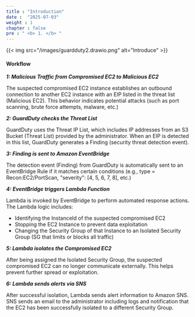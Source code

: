 ```yaml
---
title : "Introduction"
date :  "2025-07-03" 
weight : 1 
chapter : false
pre : " <b> 1. </b> "
---
```

{{< img src="/images/guardduty2.drawio.png" alt="Introduce" >}} 

#### Workflow

***1: Malicious Traffic from Compromised EC2 to Malicious EC2***

The suspected compromised EC2 instance establishes an outbound connection to another EC2 instance with an EIP listed in the threat list (Malicious EC2). This behavior indicates potential attacks (such as port scanning, brute force attempts, malware, etc.)

***2: GuardDuty checks the Threat List***

GuardDuty uses the Threat IP List, which includes IP addresses from an S3 Bucket (Threat List) provided by the administrator.
When an EIP is detected in this list, GuardDuty generates a Finding (security threat detection event).

***3: Finding is sent to Amazon EventBridge***

The detection event (Finding) from GuardDuty is automatically sent to an EventBridge Rule if it matches certain conditions (e.g., type = Recon:EC2/PortScan, "severity": [4, 5, 6, 7, 8], etc.)

***4: EventBridge triggers Lambda Function***

Lambda is invoked by EventBridge to perform automated response actions.
The Lambda logic includes:
- Identifying the InstanceId of the suspected compromised EC2
- Stopping the EC2 Instance to prevent data exploitation
- Changing the Security Group of that Instance to an Isolated Security Group (SG that limits or blocks all traffic)

***5: Lambda isolates the Compromised EC2***

After being assigned the Isolated Security Group, the suspected compromised EC2 can no longer communicate externally.
This helps prevent further spread or exploitation.

***6: Lambda sends alerts via SNS***

After successful isolation, Lambda sends alert information to Amazon SNS.
SNS sends an email to the administrator including logs and notification that the EC2 has been successfully isolated to a different Security Group.